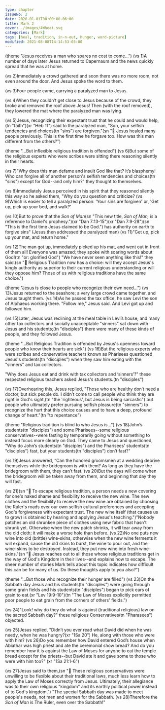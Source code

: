 ```yaml
---
type: chapter
issueNo: 2
date: 2020-01-01T00:00:00-06:00
title: Mark 2
cover: ./images/4Wheat.svg
categories: [Mark]
tags: [heal, tradition, in-n-out, hunger, word-picture]
modified: 2021-08-08T14:14:53-05:00
---
```


(theme "Jesus receives a man who spares no cost to come...")
(vs 1)A number of days later Jesus returned to Capernaum and the news quickly spread that he was at home.

(vs 2)Immediately a crowd gathered and soon there was no more room, not even around the door.  And Jesus spoke the word to them.

(vs 3)Four people came, carrying a paralyzed man to Jesus.

(vs 4)When they couldn’t get close to Jesus because of the crowd, they broke and removed the roof above Jesus! Then (with the roof removed), they lowered the mat where the paralyzed man was lying.

(vs 5)Jesus, recognizing their expectant trust that he could and would help,(tn "faith")(xr "Heb 11") said to the paralyzed man, "Son, your selfish tendencies and choices(tn "sins") are forgiven."(sn ":key: Jesus healed many people previously.  This is the first time he forgave too.  How was this man different from the others?")

(theme "...But inflexible religious tradition is offended")
(vs 6)But some of the religious experts who were scribes were sitting there reasoning silently in their hearts.

(vs 7)"Why does this man defame and insult God like that?  It’s blasphemy!  Who can forgive all of another person's selfish tendencies and choices(tn "sins") except for God--and only him?" they thought to themselves.

(vs 8)Immediately Jesus perceived in his spirit that they reasoned silently this way so he asked them, "Why do you question and criticize?  (vs 9)Which is easier to tell a paralyzed person:  'Your sins are forgiven' or, 'Get up, pick up your bed, and walk?'

(vs 10)But to prove that the _Son of Man_(sn "This new title, *Son of Man,* is a reference to Daniel's prophesy.")(xr "Dan 7:13-15")(xr "Dan 7:9-28")(sn "This is the first time Jesus claimed to be God.") has authority on earth to forgive sins" (Jesus then addressed the paralyzed man) (vs 11)"Get up, pick up your mat, and return home."

(vs 12)The man got up, immediately picked up his mat, and went out in front of them all! Everyone was amazed; they spoke with soaring words about God!(tn "or: glorified God") "We have never seen anything like this!" they said.(sn ":key: Religious Tradition now has a choice: will they accept Jesus's kingly authority as superior to their current religious understanding or will they oppose him?  Those of us with religious traditions have the same choice.")

(theme "Jesus is close to people who recognize their own need...")
(vs 13)Jesus returned to the seashore; a very large crowd came together, and Jesus taught them.  (vs 14)As he passed the tax office, he saw Levi the son of Alphaeus working there. "Follow me," Jesus said. And Levi got up and followed him.

(vs 15)Later, Jesus was reclining at the meal table in Levi’s house, and many other tax collectors and socially unacceptable "sinners" sat down with Jesus and his students;(tn "disciples") there were many of these kinds of people, and they followed Jesus.

(theme "...But Religious Tradition is offended by Jesus's openness toward people who know their hearts are sick")
(vs 16)But the religious experts who were scribes and conservative teachers known as Pharisees questioned Jesus's students(tn "disciples") when they saw him eating with the "sinners" and tax collectors.

"Why does Jesus eat and drink with tax collectors and ‘sinners’?" these respected religious teachers asked Jesus's students.(tn "disciples")

(vs 17)Overhearing this, Jesus replied, "Those who are healthy don’t need a doctor, but sick people do. I didn’t come to call people who think they are right in God's sight,(tn "the 'righteous', but Jesus is being sarcastic") but people who ultimately prefer pursuing selfish pleasure(tn "sinners") to recognize the hurt that this choice causes and to have a deep, profound change of heart."(tn "to repentance")

(theme "Religious tradition is blind to who Jesus is...")
(vs 18)John’s students(tn "disciples") and some Pharisees--some religious conservatives--were fasting by temporarily going without something to instead focus more clearly on God. They came to Jesus and questioned, "Why do John’s students(tn "disciples") and the Pharisees' students(tn "disciples") fast, but your students(tn "disciples") don’t fast?"

(vs 19)Jesus answered, "Can the honored groomsmen at a wedding deprive themselves while the bridegroom is with them?  As long as they have the bridegroom with them, they can’t fast.  (vs 20)But the days will come when the bridegroom will be taken away from them, and beginning that day they will fast.

(vs 21)(sn ":key: To escape religious tradition, a person needs a new covering for one's naked shame and flexibility to receive the new wine.  The new clothes and the flexibility to receive the new wine are obtained by choosing the Ruler's roads over our own selfish cultural preferences and accepting God's forgiveness with expectant trust.  The new wine itself (that causes us to grow) is obtained by hearing and applying Jesus's teaching.")"Nobody patches an old shrunken piece of clothes using new fabric that hasn't shrunk yet. Otherwise when the new patch shrinks, it will tear away from the old cloth; it will make a worse hole than before.  (vs 22)No one puts new wine into old (brittle) wine-skins; otherwise when the new wine ferments it will expand, cause the old skins to burst, the wine to pour out, and the wine-skins to be destroyed. Instead, they put new wine into fresh wine-skins."(sn ":key: Jesus reaches out to all those whose religious traditions get in the way of God's Kingdom in their lives--and explains how to escape.  The sheer number of stories Mark tells about this topic indicates how difficult this can be for many of us.  Do these thoughts apply to you also?")

(theme "...But those who recognize their hunger are filled")
(vs 23)On the Sabbath day Jesus and his students(tn "disciples") were going through some grain fields and his students(tn "disciples") began to pick ears of grain to eat.(xr "Lev 19:9-10")(tn "The Law of Moses explicitly permitted poor people to eat grain from the corners of others' fields.")

(vs 24)"Look! why do they do what is against (traditional religious) law on the sacred Sabbath day?" these religious Conservatives(tn "Pharasees") objected.

(vs 25)Jesus replied, "Didn’t you ever read what David did when he was needy, when he was hungry?(xr "1Sa 20")  He, along with those who were with him?  (vs 26)Do you remember how David entered God’s house when Abiathar was high priest and ate the ceremonial show bread? And do you remember how it is against the Law of Moses for anyone to eat the temple bread except for the priests--but David ate it and gave some to those who were with him too?" (xr "1Sa 21:1-6")

(vs 27)Jesus said to them,(sn ":key: These religious conservatives were unwilling to be flexible about their traditional laws, much less learn how to apply the Law of Moses correctly from Jesus.  Ultimately, their allegiance was to their own religious "kingdom" and its earthly political power instead of to God's kingdom.") "The special Sabbath day was made to meet people's needs, not men and women for the Sabbath.  (vs 28)Therefore the _Son of Man_ is The Ruler, even over the Sabbath!"
